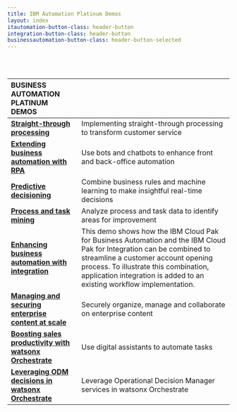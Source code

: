 ```yaml
---
title: IBM Automation Platinum Demos
layout: index
itautomation-button-class: header-button
integration-button-class: header-button
businessautomation-button-class: header-button-selected
---
```

<br/>
<br/>

| **BUSINESS AUTOMATION PLATINUM DEMOS** | | 
| :---         | :--- |
| **[Straight-through processing](https://ibm-garage-tsa.github.io/platinum-demos/300-business-automation-straight-through-processing/demo-preparation)** | Implementing straight-through processing to transform customer service |
| **[Extending business automation with RPA](https://ibm-garage-tsa.github.io/platinum-demos/300-business-automation-extending-ba-with-rpa/demo-preparation)** | Use bots and chatbots to enhance front and back-office automation |
| **[Predictive decisioning](https://ibm-garage-tsa.github.io/platinum-demos/300-business-automation-predictive-decisioning/demo-preparation)** | Combine business rules and machine learning to make insightful real-time decisions |
| **[Process and task mining](https://ibm-garage-tsa.github.io/platinum-demos/300-business-automation-process-and-task-mining/demo-preparation)** | Analyze process and task data to identify areas for improvement |
| **[Enhancing business automation with integration](https://ibm.github.io/platinum-demos/300-enhancing-ba-with-integration/demo-preparation)** | This demo shows how the IBM Cloud Pak for Business Automation and the IBM Cloud Pak for Integration can be combined to streamline a customer account opening process. To illustrate this combination, application integration is added to an existing workflow implementation. |
| **[Managing and securing enterprise content at scale](https://ibm-garage-tsa.github.io/platinum-demos/300-business-automation-managing-and-securing-enterprise-content-at-scale/demo-preparation)** | Securely organize, manage and collaborate on enterprise content |
| **[Boosting sales productivity with watsonx Orchestrate](https://ibm.github.io/platinum-demos/100-digital-labor-boosting-sales-productivity-with-watsonx-orchestrate/demo-preparation)** | Use digital assistants to automate tasks |
| **[Leveraging ODM decisions in watsonx Orchestrate](https://ibm.github.io/platinum-demos/300-digital-labor-leveraging-odm-decisions-in-watsonx-orchestrate/demo-preparation)** | Leverage Operational Decision Manager services in watsonx Orchestrate |